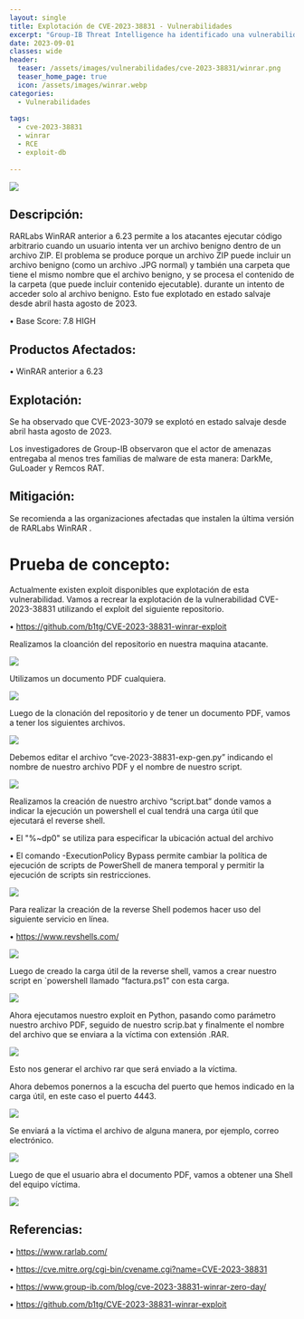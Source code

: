 ```yaml
---
layout: single
title: Explotación de CVE-2023-38831 - Vulnerabilidades
excerpt: "Group-IB Threat Intelligence ha identificado una vulnerabilidad de día cero  de alta gravedad  dentro de RARLabs WinRAR ( la empresa que desarrolla y distribuye WinRAR). CVE-2023-38831 es una vulnerabilidad de suplantación de extensión de archivo. "
date: 2023-09-01
classes: wide
header:
  teaser: /assets/images/vulnerabilidades/cve-2023-38831/winrar.png
  teaser_home_page: true
  icon: /assets/images/winrar.webp
categories:
  - Vulnerabilidades
 
tags:  
  - cve-2023-38831
  - winrar
  - RCE
  - exploit-db
  
---
```


![](/assets/images/vulnerabilidades/cve-2023-38831/winrar.png)

## Descripción:

RARLabs WinRAR anterior a 6.23 permite a los atacantes ejecutar código arbitrario cuando un usuario intenta ver un archivo benigno dentro de un archivo ZIP. El problema se produce porque un archivo ZIP puede incluir un archivo benigno (como un archivo .JPG normal) y también una carpeta que tiene el mismo nombre que el archivo benigno, y se procesa el contenido de la carpeta (que puede incluir contenido ejecutable). durante un intento de acceder solo al archivo benigno. Esto fue explotado en estado salvaje desde abril hasta agosto de 2023.

•	Base Score: 7.8 HIGH

## Productos Afectados:

•	WinRAR anterior a 6.23
 
## Explotación:

Se ha observado que CVE-2023-3079 se explotó en estado salvaje desde abril hasta agosto de 2023. 

Los investigadores de Group-IB observaron que el actor de amenazas entregaba al menos tres familias de malware de esta manera: DarkMe, GuLoader y Remcos RAT.

## Mitigación:

Se recomienda a las organizaciones afectadas que instalen la última versión de  RARLabs WinRAR .

# Prueba de concepto:

Actualmente existen exploit disponibles que explotación de esta vulnerabilidad. Vamos a recrear la explotación de la vulnerabilidad CVE-2023-38831 utilizando el exploit del siguiente repositorio.

•	https://github.com/b1tg/CVE-2023-38831-winrar-exploit

Realizamos la cloanción del repositorio en nuestra maquina atacante.

![](/assets/images/vulnerabilidades/cve-2023-38831/winrar2.png)

Utilizamos un documento PDF cualquiera.

![](/assets/images/vulnerabilidades/cve-2023-38831/winrar3.png)

Luego de la clonación del repositorio y de tener un documento PDF, vamos a tener los siguientes archivos. 

![](/assets/images/vulnerabilidades/cve-2023-38831/winrar4.png)

Debemos editar el archivo “cve-2023-38831-exp-gen.py” indicando el nombre de nuestro archivo PDF y el nombre de nuestro script.

![](/assets/images/vulnerabilidades/cve-2023-38831/winrar5.png)

Realizamos la creación de nuestro archivo “script.bat” donde vamos a indicar la ejecución un powershell el cual tendrá una carga útil que ejecutará el reverse shell. 

•	El "%~dp0" se utiliza para especificar la ubicación actual del archivo

•	El comando -ExecutionPolicy Bypass permite cambiar la política de ejecución de scripts de PowerShell de manera temporal y permitir la ejecución de scripts sin restricciones.

![](/assets/images/vulnerabilidades/cve-2023-38831/winrar6.png)

Para realizar la creación de la reverse Shell podemos hacer uso del siguiente servicio en línea.

•	https://www.revshells.com/

![](/assets/images/vulnerabilidades/cve-2023-38831/winrar7.png)

Luego de creado la carga útil de la reverse shell, vamos a crear nuestro script en `powershell llamado “factura.ps1” con esta carga.

![](/assets/images/vulnerabilidades/cve-2023-38831/winrar8.png)

Ahora ejecutamos nuestro exploit en Python, pasando como parámetro nuestro archivo PDF, seguido de nuestro scrip.bat y finalmente el nombre del archivo que se enviara a la víctima con extensión .RAR.

![](/assets/images/vulnerabilidades/cve-2023-38831/winrar9.png)

Esto nos generar el archivo rar que será enviado a la víctima.

Ahora debemos ponernos a la escucha del puerto que hemos indicado en la carga útil, en este caso el puerto 4443.

![](/assets/images/vulnerabilidades/cve-2023-38831/winrar10.png)

Se enviará a la víctima el archivo de alguna manera, por ejemplo, correo electrónico.

![](/assets/images/vulnerabilidades/cve-2023-38831/winrar11.png)

Luego de que el usuario abra el documento PDF, vamos a obtener una Shell del equipo víctima.

![](/assets/images/vulnerabilidades/cve-2023-38831/winrar12.png)

## Referencias:

•	https://www.rarlab.com/

•	https://cve.mitre.org/cgi-bin/cvename.cgi?name=CVE-2023-38831

•	https://www.group-ib.com/blog/cve-2023-38831-winrar-zero-day/

•	https://github.com/b1tg/CVE-2023-38831-winrar-exploit






